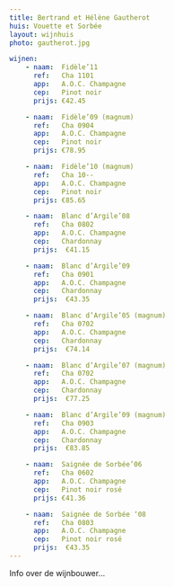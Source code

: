 ```yaml
---
title: Bertrand et Hélène Gautherot
huis: Vouette et Sorbée
layout: wijnhuis
photo: gautherot.jpg

wijnen:
    - naam:  Fidèle’11
      ref:   Cha 1101
      app:   A.O.C. Champagne
      cep:   Pinot noir
      prijs: €42.45

    - naam:  Fidèle’09 (magnum)
      ref:   Cha 0904
      app:   A.O.C. Champagne
      cep:   Pinot noir 
      prijs: €78.95

    - naam:  Fidèle’10 (magnum)
      ref:   Cha 10-- 
      app:   A.O.C. Champagne
      cep:   Pinot noir
      prijs: €85.65

    - naam:  Blanc d’Argile’08 
      ref:   Cha 0802 
      app:   A.O.C. Champagne 
      cep:   Chardonnay
      prijs:  €41.15

    - naam:  Blanc d’Argile’09 
      ref:   Cha 0901 
      app:   A.O.C. Champagne 
      cep:   Chardonnay
      prijs:  €43.35

    - naam:  Blanc d’Argile’05 (magnum) 
      ref:   Cha 0702 
      app:   A.O.C. Champagne 
      cep:   Chardonnay
      prijs:  €74.14

    - naam:  Blanc d’Argile’07 (magnum) 
      ref:   Cha 0702 
      app:   A.O.C. Champagne 
      cep:   Chardonnay
      prijs:  €77.25

    - naam:  Blanc d’Argile’09 (magnum) 
      ref:   Cha 0903 
      app:   A.O.C. Champagne 
      cep:   Chardonnay
      prijs:  €83.85

    - naam:  Saignée de Sorbée’06
      ref:   Cha 0602 
      app:   A.O.C. Champagne 
      cep:   Pinot noir rosé 
      prijs: €41.36

    - naam:  Saignée de Sorbée ‘08
      ref:   Cha 0803 
      app:   A.O.C. Champagne
      cep:   Pinot noir rosé 
      prijs:  €43.35
---
```

Info over de wijnbouwer...

